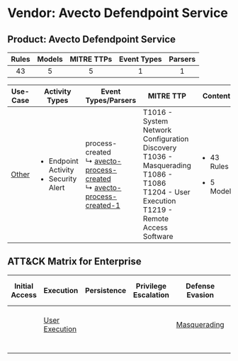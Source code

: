 Vendor: Avecto Defendpoint Service
==================================
Product: Avecto Defendpoint Service
-----------------------------------
| Rules | Models | MITRE TTPs | Event Types | Parsers |
|:-----:|:------:|:----------:|:-----------:|:-------:|
|  43   |   5    |     5      |      1      |    1    |

|               Use-Case                | Activity Types                                             | Event Types/Parsers                                                                                                                                                                            | MITRE TTP                                                                                                                                               | Content                                              |
|:-------------------------------------:| ---------------------------------------------------------- | ---------------------------------------------------------------------------------------------------------------------------------------------------------------------------------------------- | ------------------------------------------------------------------------------------------------------------------------------------------------------- | ---------------------------------------------------- |
| [Other](../UseCases/usecase_other.md) | <ul><li>Endpoint Activity</li><li>Security Alert</li></ul> |  process-created<br> ↳ [avecto-process-created](../Parsers/parserContent_avecto-process-created.md)<br> ↳ [avecto-process-created-1](../Parsers/parserContent_avecto-process-created-1.md)<br> | T1016 - System Network Configuration Discovery<br>T1036 - Masquerading<br>T1086 - T1086<br>T1204 - User Execution<br>T1219 - Remote Access Software<br> | <ul><li>43 Rules</li></ul><ul><li>5 Models</li></ul> |

ATT&CK Matrix for Enterprise
----------------------------
| Initial Access | Execution                                                           | Persistence | Privilege Escalation | Defense Evasion                                                   | Credential Access | Discovery                                                                                   | Lateral Movement | Collection | Command and Control                                                         | Exfiltration | Impact |
| -------------- | ------------------------------------------------------------------- | ----------- | -------------------- | ----------------------------------------------------------------- | ----------------- | ------------------------------------------------------------------------------------------- | ---------------- | ---------- | --------------------------------------------------------------------------- | ------------ | ------ |
|                | [User Execution](https://attack.mitre.org/techniques/T1204)<br><br> |             |                      | [Masquerading](https://attack.mitre.org/techniques/T1036)<br><br> |                   | [System Network Configuration Discovery](https://attack.mitre.org/techniques/T1016)<br><br> |                  |            | [Remote Access Software](https://attack.mitre.org/techniques/T1219)<br><br> |              |        |